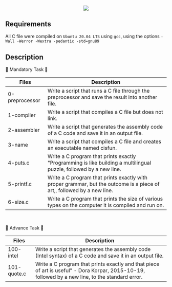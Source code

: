 <h4>
  <div class=HeaderSticker align="center">
    <img src="https://media.giphy.com/media/h408T6Y5GfmXBKW62l/giphy.gif"/>
  </div> 
</h4>

## Requirements

All C file were compiled on `Ubuntu 20.04 LTS` using `gcc`, using the options `-Wall -Werror -Wextra -pedantic -std=gnu89`

## Description

🌟 Mandatory Task 🌟

| Files          | Description                                                                                                            |
|----------------|------------------------------------------------------------------------------------------------------------------------|
| 0-preprocessor | Write a script that runs a C file through the preprocessor and save the result into another file.                      |
| 1-compiler     | Write a script that compiles a C file but does not link.                                                               |
| 2-assembler    | Write a script that generates the assembly code of a C code and save it in an output file.                             |
| 3-name         | Write a script that compiles a C file and creates an executable named cisfun.                                          |
| 4-puts.c       | Write a C program that prints exactly "Programming is like building a multilingual puzzle, followed by a new line.     |
| 5-printf.c     | Write a C program that prints exactly with proper grammar, but the outcome is a piece of art,, followed by a new line. |
| 6-size.c       | Write a C program that prints the size of various types on the computer it is compiled and run on.                     |

<br>

🌼 Advance Task 🌼

| Files       | Description                                                                                                                                      |
|-------------|--------------------------------------------------------------------------------------------------------------------------------------------------|
| 100-intel   | Write a script that generates the assembly code (Intel syntax) of a C code and save it in an output file.                                        |
| 101-quote.c | Write a C program that prints exactly and that piece of art is useful" - Dora Korpar, 2015-10-19, followed by a new line, to the standard error. |
